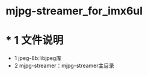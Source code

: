 # mjpg-streamer_for_imx6ul
# * 1 文件说明  
* 1 jpeg-8b:libjpeg库  
* 2 mjpg-streamer：mjpg-streamer主目录  
